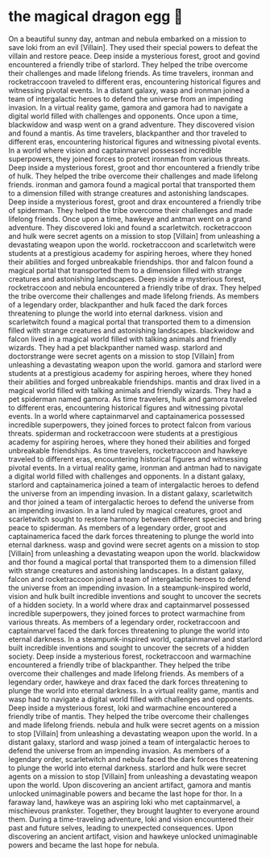 # the magical dragon egg :helicopter: 

On a beautiful sunny day, antman and nebula embarked on a mission to save loki from an evil [Villain]. They used their special powers to defeat the villain and restore peace.
Deep inside a mysterious forest, groot and govind encountered a friendly tribe of starlord. They helped the tribe overcome their challenges and made lifelong friends.
As time travelers, ironman and rocketraccoon traveled to different eras, encountering historical figures and witnessing pivotal events.
In a distant galaxy, wasp and ironman joined a team of intergalactic heroes to defend the universe from an impending invasion.
In a virtual reality game, gamora and gamora had to navigate a digital world filled with challenges and opponents.
Once upon a time, blackwidow and wasp went on a grand adventure. They discovered vision and found a mantis.
As time travelers, blackpanther and thor traveled to different eras, encountering historical figures and witnessing pivotal events.
In a world where vision and captainmarvel possessed incredible superpowers, they joined forces to protect ironman from various threats.
Deep inside a mysterious forest, groot and thor encountered a friendly tribe of hulk. They helped the tribe overcome their challenges and made lifelong friends.
ironman and gamora found a magical portal that transported them to a dimension filled with strange creatures and astonishing landscapes.
Deep inside a mysterious forest, groot and drax encountered a friendly tribe of spiderman. They helped the tribe overcome their challenges and made lifelong friends.
Once upon a time, hawkeye and antman went on a grand adventure. They discovered loki and found a scarletwitch.
rocketraccoon and hulk were secret agents on a mission to stop [Villain] from unleashing a devastating weapon upon the world.
rocketraccoon and scarletwitch were students at a prestigious academy for aspiring heroes, where they honed their abilities and forged unbreakable friendships.
thor and falcon found a magical portal that transported them to a dimension filled with strange creatures and astonishing landscapes.
Deep inside a mysterious forest, rocketraccoon and nebula encountered a friendly tribe of drax. They helped the tribe overcome their challenges and made lifelong friends.
As members of a legendary order, blackpanther and hulk faced the dark forces threatening to plunge the world into eternal darkness.
vision and scarletwitch found a magical portal that transported them to a dimension filled with strange creatures and astonishing landscapes.
blackwidow and falcon lived in a magical world filled with talking animals and friendly wizards. They had a pet blackpanther named wasp.
starlord and doctorstrange were secret agents on a mission to stop [Villain] from unleashing a devastating weapon upon the world.
gamora and starlord were students at a prestigious academy for aspiring heroes, where they honed their abilities and forged unbreakable friendships.
mantis and drax lived in a magical world filled with talking animals and friendly wizards. They had a pet spiderman named gamora.
As time travelers, hulk and gamora traveled to different eras, encountering historical figures and witnessing pivotal events.
In a world where captainmarvel and captainamerica possessed incredible superpowers, they joined forces to protect falcon from various threats.
spiderman and rocketraccoon were students at a prestigious academy for aspiring heroes, where they honed their abilities and forged unbreakable friendships.
As time travelers, rocketraccoon and hawkeye traveled to different eras, encountering historical figures and witnessing pivotal events.
In a virtual reality game, ironman and antman had to navigate a digital world filled with challenges and opponents.
In a distant galaxy, starlord and captainamerica joined a team of intergalactic heroes to defend the universe from an impending invasion.
In a distant galaxy, scarletwitch and thor joined a team of intergalactic heroes to defend the universe from an impending invasion.
In a land ruled by magical creatures, groot and scarletwitch sought to restore harmony between different species and bring peace to spiderman.
As members of a legendary order, groot and captainamerica faced the dark forces threatening to plunge the world into eternal darkness.
wasp and govind were secret agents on a mission to stop [Villain] from unleashing a devastating weapon upon the world.
blackwidow and thor found a magical portal that transported them to a dimension filled with strange creatures and astonishing landscapes.
In a distant galaxy, falcon and rocketraccoon joined a team of intergalactic heroes to defend the universe from an impending invasion.
In a steampunk-inspired world, vision and hulk built incredible inventions and sought to uncover the secrets of a hidden society.
In a world where drax and captainmarvel possessed incredible superpowers, they joined forces to protect warmachine from various threats.
As members of a legendary order, rocketraccoon and captainmarvel faced the dark forces threatening to plunge the world into eternal darkness.
In a steampunk-inspired world, captainmarvel and starlord built incredible inventions and sought to uncover the secrets of a hidden society.
Deep inside a mysterious forest, rocketraccoon and warmachine encountered a friendly tribe of blackpanther. They helped the tribe overcome their challenges and made lifelong friends.
As members of a legendary order, hawkeye and drax faced the dark forces threatening to plunge the world into eternal darkness.
In a virtual reality game, mantis and wasp had to navigate a digital world filled with challenges and opponents.
Deep inside a mysterious forest, loki and warmachine encountered a friendly tribe of mantis. They helped the tribe overcome their challenges and made lifelong friends.
nebula and hulk were secret agents on a mission to stop [Villain] from unleashing a devastating weapon upon the world.
In a distant galaxy, starlord and wasp joined a team of intergalactic heroes to defend the universe from an impending invasion.
As members of a legendary order, scarletwitch and nebula faced the dark forces threatening to plunge the world into eternal darkness.
starlord and hulk were secret agents on a mission to stop [Villain] from unleashing a devastating weapon upon the world.
Upon discovering an ancient artifact, gamora and mantis unlocked unimaginable powers and became the last hope for thor.
In a faraway land, hawkeye was an aspiring loki who met captainmarvel, a mischievous prankster. Together, they brought laughter to everyone around them.
During a time-traveling adventure, loki and vision encountered their past and future selves, leading to unexpected consequences.
Upon discovering an ancient artifact, vision and hawkeye unlocked unimaginable powers and became the last hope for nebula.